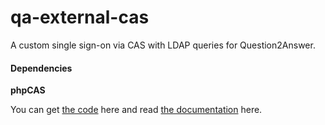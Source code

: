 qa-external-cas
===============

A custom single sign-on via CAS with LDAP queries for Question2Answer.

#### Dependencies

**phpCAS**

You can get [the code](https://github.com/Jasig/phpCAS) here and
read [the documentation](https://wiki.jasig.org/display/casc/phpcas) here.
